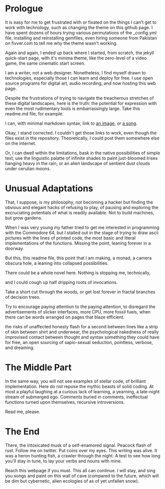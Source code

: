 # Prologue

It is easy for me to get frustrated with or fixated on the things I can't get to work with technology, such as changing the theme on this github page. I have spent dozens of hours trying various permutations of the _config.yml file, installing and reinstalling gemfiles, even hiring someone from Pakistan on fivver.com to tell me why the theme wasn't working.

Again and again, I ended up back where I started, from scratch, the jekyll quick-start page, with it's minima theme, like the zero-level of a video game, the same cinematic start screen.

I am a writer, not a web designer. Nonetheless, I find myself drawn to technologies, especially those I can learn and deploy for free. I use open source programs for digital art, audio recording, and now hosting this web page.

Despite the frustrations of trying to navigate the treacherous stretches of these digital landscapes, here is the truth: the potential for expression with even the most rudimentary tools is embarrassingly large. Take this readme.md file, for example.

I can, with minimal markdown syntax, link to [an image](www.continuitydrift.github.io/drift.jpg), or [a song](www.continuitydrift.github.io/circles.mp3).  

Okay, I stand corrected. I couldn't get those links to work, even though the files exist in the repository. Theoretically, I could post them somewhere else on the internet.

Or, I can dwell within the limitations, bask in the native possibilities of simple text, use the linguistic palatte of infinite shades to paint just-bloomed Irises hanging heavy in the rain, or an alien landscape of sentient dust clouds under cerulian moons.

# Unusual Adaptations

That, I suppose, is my philosophy, not becoming a hacker but finding the obvious and elegant hacks of refusing to play, of pausing and exploring the excruciating potentials of what is readily available. Not to build machines, but grow gardens.

When I was very young my father tried to get me interested in programming with the Commodore 64, but I stalled out in the stage of trying to draw ascii pictures with the lines of printed code, the most basic and literal implementations of the functions. Missing the point, leaning forever in a doorway.

But this, this readme file, this point that I am making, a monad, a camera obscura hole, a leaning into collapsed possibilities.

There could be a whole novel here. Nothing is stopping me, technically,

and I could cough
up half
dripping
roots of
invocations.

Take a short cut through the woods, or get lost forever in fractal branches of decision trees.

Try to encourage paying attention to the paying attention, to disregard the advertisements of slicker interfaces, more CPU, more fossil fuels, when there can be words arranged on pages that blaze efficient.

the risks of unaffected honesty
flash for a second between lines like a strip of skin between shirt and underwear,
the psychological nakedness of really improvised contact between thought and syntax
something they could have for free, an open sourcing of sapio-sexual seduction, pointless, verbose, and dreaming.

# The Middle Part

In the same way, you will not see examples of stellar code, of brilliant implementation. Here do not repose the mythic beasts of solid coding. At most a playful laughing at a curious lack of learning, a yearning, a late-night stream of submerged ego. Comments buried in comments, ineffectual functions turned upon themselves, recursive introversions.

Read me, please.

# The End

There, the intoxicated musk of a self-enamored signal. Peacock flash of rust. Follow me on twitter. Put coins over my eyes. This writing was alive. It was a heron hunting fish, a crawler through the night. A test to see how long you'll stay in tune, to lay your verbs and nouns with mine.

Reach this webpage if you must. This all can continue. I will stay, and sing you songs and paint on this wall of cave (compared to the future, which will be dim but cybernetic, alien ecologies of as of yet unfallen snow).
